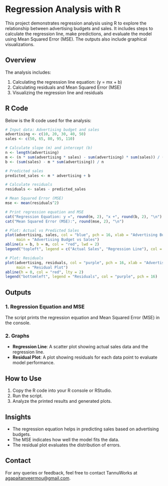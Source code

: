 
# Regression Analysis with R

This project demonstrates regression analysis using R to explore the relationship between advertising budgets and sales. It includes steps to calculate the regression line, make predictions, and evaluate the model using Mean Squared Error (MSE). The outputs also include graphical visualizations.

## Overview

The analysis includes:
1. Calculating the regression line equation: \(y = mx + b\)
2. Calculating residuals and Mean Squared Error (MSE)
3. Visualizing the regression line and residuals

## R Code

Below is the R code used for the analysis:

```R
# Input data: Advertising budget and sales
advertising <- c(10, 20, 30, 40, 50)
sales <- c(50, 65, 80, 95, 110)

# Calculate slope (m) and intercept (b)
n <- length(advertising)
m <- (n * sum(advertising * sales) - sum(advertising) * sum(sales)) / (n * sum(advertising^2) - (sum(advertising))^2)
b <- (sum(sales) - m * sum(advertising)) / n

# Predicted sales
predicted_sales <- m * advertising + b

# Calculate residuals
residuals <- sales - predicted_sales

# Mean Squared Error (MSE)
mse <- mean(residuals^2)

# Print regression equation and MSE
cat("Regression Equation: y =", round(m, 2), "x +", round(b, 2), "\n")
cat("Mean Squared Error (MSE):", round(mse, 2), "\n")

# Plot: Actual vs Predicted Sales
plot(advertising, sales, col = "blue", pch = 16, xlab = "Advertising Budget", ylab = "Sales",
     main = "Advertising Budget vs Sales")
abline(a = b, b = m, col = "red", lwd = 2)
legend("topleft", legend = c("Actual Sales", "Regression Line"), col = c("blue", "red"), pch = c(16, NA), lty = c(NA, 1))

# Plot: Residuals
plot(advertising, residuals, col = "purple", pch = 16, xlab = "Advertising Budget", ylab = "Residuals",
     main = "Residual Plot")
abline(h = 0, col = "red", lty = 2)
legend("bottomleft", legend = "Residuals", col = "purple", pch = 16)
```

## Outputs

### 1. Regression Equation and MSE
The script prints the regression equation and Mean Squared Error (MSE) in the console.

### 2. Graphs
- **Regression Line**: A scatter plot showing actual sales data and the regression line.
- **Residual Plot**: A plot showing residuals for each data point to evaluate model performance.

## How to Use

1. Copy the R code into your R console or RStudio.
2. Run the script.
3. Analyze the printed results and generated plots.

## Insights

- The regression equation helps in predicting sales based on advertising budgets.
- The MSE indicates how well the model fits the data.
- The residual plot evaluates the distribution of errors.

## Contact
For any queries or feedback, feel free to contact TannuWorks at agapaitanveermou@gmail.com.
